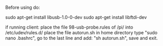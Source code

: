 Before using do:

sudo apt-get install libusb-1.0-0-dev
sudo apt-get install libftdi-dev

if running client:
place the file 98-usb-probe.rules of /pi/ into /etc/udev/rules.d/ 
place the file autorun.sh in home directory
type "sudo nano .bashrc", go to the last line and add: "sh autorun.sh", save and exit.
